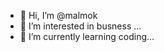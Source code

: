 - 👋 Hi, I’m @malmok
- 👀 I’m interested in busness ...
- 🌱 I’m currently learning  coding...


<!---
malmok/malmok is a ✨ special ✨ repository because its `README.md` (this file) appears on your GitHub profile.
You can click the Preview link to take a look at your changes.
--->
